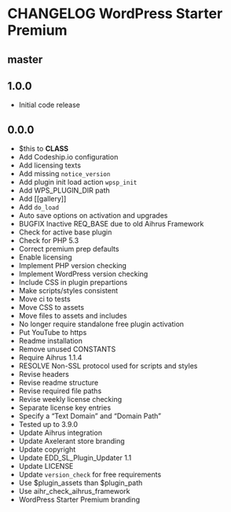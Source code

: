 # CHANGELOG WordPress Starter Premium

## master

## 1.0.0
* Initial code release 

## 0.0.0
* $this to __CLASS__
* Add Codeship.io configuration
* Add licensing texts
* Add missing `notice_version`
* Add plugin init load action `wpsp_init`
* Add WPS_PLUGIN_DIR path
* Add [[gallery]]
* Add `do_load` 
* Auto save options on activation and upgrades
* BUGFIX Inactive REQ_BASE due to old Aihrus Framework
* Check for active base plugin
* Check for PHP 5.3
* Correct premium prep defaults
* Enable licensing 
* Implement PHP version checking
* Implement WordPress version checking
* Include CSS in plugin prepartions
* Make scripts/styles consistent
* Move ci to tests
* Move CSS to assets
* Move files to assets and includes
* No longer require standalone free plugin activation
* Put YouTube to https
* Readme installation
* Remove unused CONSTANTS
* Require Aihrus 1.1.4
* RESOLVE Non-SSL protocol used for scripts and styles
* Revise headers
* Revise readme structure
* Revise required file paths
* Revise weekly license checking
* Separate license key entries
* Specify a “Text Domain” and “Domain Path”
* Tested up to 3.9.0
* Update Aihrus integration
* Update Axelerant store branding
* Update copyright
* Update EDD_SL_Plugin_Updater 1.1
* Update LICENSE
* Update `version_check` for free requirements
* Use $plugin_assets than $plugin_path
* Use aihr_check_aihrus_framework
* WordPress Starter Premium branding